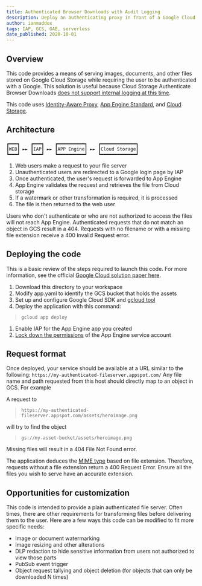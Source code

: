 ```yaml
---
title: Authenticated Browser Downloads with Audit Logging
description: Deploy an authenticating proxy in front of a Google Cloud file server with audit logging
author: ianmaddox
tags: IAP, GCS, GAE, serverless
date_published: 2020-10-01
---
```


## Overview

This code provides a means of serving images, documents, and other files stored on Google Cloud Storage while requiring the user to be authenticated with a Google. This solution is useful because Cloud Storage Authenticate Browser Downloads [does not support internal logging at this time](https://cloud.google.com/storage/docs/access-control/cookie-based-authentication).

This code uses [Identity-Aware Proxy](https://cloud.google.com/iap/docs), [App Engine Standard](https://cloud.google.com/appengine/docs/standard), and [Cloud Storage](https://cloud.google.com/storage/docs).


## Architecture
```
┏━━━┓    ┏━━━┓    ┏━━━━━━━━━━┓    ┏━━━━━━━━━━━━━┓
┃WEB┃ ►► ┃IAP┃ ►► ┃APP Engine┃ ►► ┃Cloud Storage┃
┗━━━┛    ┗━━━┛    ┗━━━━━━━━━━┛    ┗━━━━━━━━━━━━━┛
```
1. Web users make a request to your file server
1. Unauthenticated users are redirected to a Google login page by IAP
1. Once authenticated, the user's request is forwarded to App Engine
1. App Engine validates the request and retrieves the file from Cloud storage
1. If a watermark or other transformation is required, it is processed
1. The file is then returned to the web user

Users who don't authenticate or who are not authorized to access the files will not reach App Engine. Authenticated requests that do not match an object in GCS result in a 404. Requests with no filename or with a missing file extension receive a 400 Invalid Request error.

## Deploying the code
This is a basic review of the steps required to launch this code. For more information, see the official [Google Cloud solution paper here](http://link-TBD).
1. Download this directory to your workspace
1. Modify app.yaml to identify the GCS bucket that holds the assets
1. Set up and configure Google Cloud SDK and [gcloud tool](https://cloud.google.com/sdk/docs/install)
1. Deploy the application with this command:
> `gcloud app deploy`
1. Enable IAP for the App Engine app you created
1. [Lock down the permissions](https://cloud.google.com/appengine/docs/standard/go/service-account) of the App Engine service account

## Request format
Once deployed, your service should be available at a URL similar to the following:
`https://my-authenticated-fileserver.appspot.com/`
Any file name and path requested from this host should directly map to an object in GCS. For example

A request to
> `https://my-authenticated-fileserver.appspot.com/assets/heroimage.png`

will try to find the object
> `gs://my-asset-bucket/assets/heroimage.png`

Missing files will result in a 404 File Not Found error.

The application deduces the [MIME type](https://developer.mozilla.org/en-US/docs/Web/HTTP/Basics_of_HTTP/MIME_types) based on file extension. Therefore, requests without a file extension return a 400 Request Error. Ensure all the files you wish to serve have an accurate extension.

## Opportunities for customization
This code is intended to provide a plain authenticated file server. Often times, there are other requirements for transforming files before delivering them to the user. Here are a few ways this code can be modified to fit more specific needs:

* Image or document watermarking
* Image resizing and other alterations
* DLP redaction to hide sensitive information from users not authorized to view those parts
* PubSub event trigger
* Object request tallying and object deletion (for objects that can only be downloaded N times)
